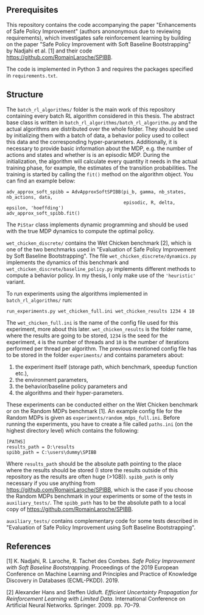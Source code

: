 ## Prerequisites

This repository contains the code accompanying the paper "Enhancements of Safe Policy Improvement" (authors anononymous due to reviewing requirements), which 
investigates safe reinforcement learning
by building on the paper "Safe Policy Improvement with Soft Baseline Bootstrapping" by Nadjahi 
et al. [1] and their code https://github.com/RomainLaroche/SPIBB.

The code is implemented in Python 3 and requires the packages specified in ``requirements.txt``.

## Structure

The `batch_rl_algorithms/` folder is the main work of this repository containing every batch RL algorithm
considered in this thesis. The abstract base class is written in `batch_rl_algorithms/batch_rl_algorithm.py` 
and the actual algorithms are distributed over the whole folder. They should be used by initializing them
with a batch of data, a behavior policy used to collect this data and the corresponding hyper-parameters.
Additionally, it is necessary to provide basic information about the MDP, e.g. the number of actions and states and
whether is is an episodic MDP. During the initialization, the algorithm will calculate every quantity it needs
in the actual training phase, for example, the estimates of the transition probabilities. The training is started
by calling the `fit()` method on the algorithm object. You can find an example below:

````
adv_approx_soft_spibb = AdvApproxSoftSPIBB(pi_b, gamma, nb_states, nb_actions, data, 
                                           episodic, R, delta, epsilon, 'hoeffding')
adv_approx_soft_spibb.fit()
````
The `PiStar` class implements dynamic programming and should be used with the true MDP dynamics to compute the optimal
policy.

`wet_chicken_discrete/` contains the Wet Chicken benchmark [2], which is one of the two benchmarks used in 
"Evaluation of Safe Policy Improvement by Soft Baseline Bootstrapping". The file `wet_chicken_discrete/dynamics.py`
implements the dynamics of this benchmark and `wet_chicken_discrete/baseline_policy.py` implements different methods
to compute a behavior policy. In my thesis, I only make use of the `'heuristic'` variant. 

To run experiments using the algorithms implemented in `batch_rl_algorithms/` run:

``run_experiments.py wet_chicken_full.ini wet_chicken_results 1234 4 10``

The `wet_chicken_full.ini` is the name of the config file used for this experiment, more about this later. 
`wet_chicken_results` is the folder name, where the results are going to be stored, `1234` is the seed for the 
experiment, `4` is the number of threads and `10` is the number of iterations performed per thread per algorithm.
The previous mentioned config file has to be stored in the folder `experiments/` and contains parameters about:

1. the experiment itself (storage path, which benchmark, speedup function etc.),
2. the environment parameters,
3. the behavior/baseline policy parameters and
4. the algorithms and their hyper-parameters.

These experiments can be conducted either on the Wet Chicken benchmark or on the Random MDPs benchmark [1]. An example
config file for the Random MDPs is given as `experiments/random_mdps_full.ini`. Before running the experiments, you
have to create a file called `paths.ini` (on the highest directory level) which contains the following:
````
[PATHS]
results_path = D:\results
spibb_path = C:\users\dummy\SPIBB
````
Where `results_path` should be the absolute path pointing to the place where the results should be stored (I store
the results outside of this repository as the results are often huge (>1GB)). `spibb_path` is only necessary if you use
anything from https://github.com/RomainLaroche/SPIBB, which is the case if you choose the Random MDPs benchmark in your
experiments or some of the tests in `auxiliary_tests/`. The `spibb_path` has to be the absolute path to a local copy
of https://github.com/RomainLaroche/SPIBB.

`auxiliary_tests/` contains complementary code for some tests described in "Evaluation of Safe Policy Improvement using 
Soft Baseline Bootstrapping".


## References

[1] K. Nadjahi, R. Laroche, R. Tachet des Combes. *Safe
			Policy Improvement with Soft Baseline Bootstrapping*. Proceedings of the 2019
		European Conference on Machine Learning and Principles and Practice of Knowledge
		Discovery in Databases (ECML-PKDD). 2019.
		
[2] Alexander Hans and Steffen Udluft. *Efficient
			Uncertainty Propagation for Reinforcement Learning with Limited Data*.
		International Conference on Artificial Neural Networks. Springer. 2009. pp.
		70–79.
